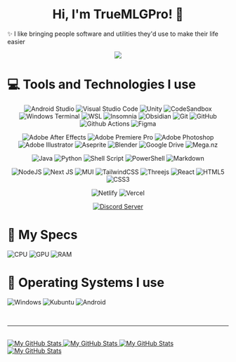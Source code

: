 <h1 align="center">Hi, I'm TrueMLGPro! 👋</h1>

<p>✨ I like bringing people software and utilities they'd use to make their life easier</p>

<p align="center">
  <img src="https://hits.link/hits?url=https://github.com/TrueMLGPro&bgLeft=222222&bgRight=5057D8&label=Visits" />
</p>

<h1>💻 Tools and Technologies I use</h1>

<p align="center">
  <img src="https://img.shields.io/badge/Android_Studio-3DDC84.svg?style=flat-square&logo=android-studio&logoColor=white" alt="Android Studio" />
  <img src="https://img.shields.io/badge/Visual_Studio_Code-0078d7.svg?style=flat-square&logo=visual-studio-code&logoColor=white" alt="Visual Studio Code" />
  <img src="https://img.shields.io/badge/Unity-100000?style=flat-square&logo=unity&logoColor=white" alt="Unity" />
  <img src="https://img.shields.io/badge/CodeSandbox-040404?style=flat-square&logo=codesandbox&logoColor=DBDBDB" alt="CodeSandbox" />
  <img src="https://img.shields.io/badge/Windows_Terminal-4D4D4D.svg?style=flat-square&logo=windows-terminal&logoColor=white" alt="Windows Terminal" />
  <img src="https://img.shields.io/badge/WSL-0175CF.svg?style=flat-square&logo=linux&logoColor=white" alt="WSL" />
  <img src="https://img.shields.io/badge/Insomnia-5849BE?style=flat-square&logo=insomnia&logoColor=white" alt="Insomnia" />
  <img src="https://img.shields.io/badge/Obsidian-7C68D5?style=flat-square&logo=obsidian&logoColor=white" alt="Obsidian" />
  <img src="https://img.shields.io/badge/Git-F05032?style=flat-square&logo=git&logoColor=white" alt="Git" />
  <img src="https://img.shields.io/badge/GitHub-181717?style=flat-square&logo=github" alt="GitHub" />
  <img src="https://img.shields.io/badge/Github_Actions-2088FF?style=flat-square&logo=github-actions&logoColor=white" alt="Github Actions" />
  <img src="https://img.shields.io/badge/Figma-F24E1E.svg?style=flat-square&logo=figma&logoColor=white" alt="Figma" />
</p>

<p align="center">
  <img src="https://img.shields.io/badge/Adobe_After_Effects-9999FF.svg?style=flat-square&logo=Adobe%20After%20Effects&logoColor=white" alt="Adobe After Effects" />
  <img src="https://img.shields.io/badge/Adobe_Premiere_Pro-9999FF.svg?style=flat-square&logo=Adobe%20Premiere%20Pro&logoColor=white" alt="Adobe Premiere Pro" />
  <img src="https://img.shields.io/badge/Adobe_Photoshop-31A8FF.svg?style=flat-square&logo=adobe%20photoshop&logoColor=white" alt="Adobe Photoshop" />
  <img src="https://img.shields.io/badge/Adobe_Illustrator-FF9A00.svg?style=flat-square&logo=adobe%20illustrator&logoColor=white" alt="Adobe Illustrator" />
  <img src="https://img.shields.io/badge/Aseprite-FFFFFF?style=flat-square&logo=Aseprite&logoColor=#7D929E" alt="Aseprite" />
  <img src="https://img.shields.io/badge/Blender-F5792A.svg?style=flat-square&logo=blender&logoColor=white" alt="Blender" />
  <img src="https://img.shields.io/badge/Google_Drive-4285F4?style=flat-square&logo=googledrive&logoColor=white" alt="Google Drive" />
  <img src="https://img.shields.io/badge/Mega-D90007.svg?style=flat-square&logo=Mega&logoColor=white" alt="Mega.nz" />
</p>

<p align="center">
  <img src="https://img.shields.io/badge/Java-ED8B00.svg?style=flat-square&logo=oracle" alt="Java" />
  <img src="https://img.shields.io/badge/Python-3670A0?style=flat-square&logo=python&logoColor=white" alt="Python" />
  <img src="https://img.shields.io/badge/Shell_Script-121011.svg?style=flat-square&logo=gnu-bash&logoColor=white" alt="Shell Script" />
  <img src="https://img.shields.io/badge/PowerShell-5391FE.svg?style=flat-square&logo=powershell&logoColor=white" alt="PowerShell" />
  <img src="https://img.shields.io/badge/Markdown-000000.svg?style=flat-square&logo=markdown&logoColor=white" alt="Markdown" />
</p>

<p align="center">
  <img src="https://img.shields.io/badge/NodeJS-43853d?style=flat-square&logo=Node.js&logoColor=white" alt="NodeJS" />
  <img src="https://img.shields.io/badge/NextJS-black?style=flat-square&logo=next.js&logoColor=white" alt="Next JS" />
  <img src="https://img.shields.io/badge/MUI-0081CB.svg?style=flat-square&logo=mui&logoColor=white" alt="MUI" />
  <img src="https://img.shields.io/badge/TailwindCSS-38B2AC.svg?style=flat-square&logo=tailwind-css&logoColor=white" alt="TailwindCSS" />
  <img src="https://img.shields.io/badge/Three.js-black?style=flat-square&logo=three.js&logoColor=white" alt="Threejs" />
  <img src="https://img.shields.io/badge/React-45b8d8?style=flat-square&logo=react&logoColor=white" alt="React" />
  <img src="https://img.shields.io/badge/HTML5-E34F26?style=flat-square&logo=html5&logoColor=white" alt="HTML5" />
  <img src="https://img.shields.io/badge/CSS3-1572B6.svg?style=flat-square&logo=css3&logoColor=white" alt="CSS3" />
</p>

<p align="center">
  <img src="https://img.shields.io/badge/Netlify-00C7B7?style=flat-square&logo=netlify&logoColor=white" alt="Netlify" />
  <img src="https://img.shields.io/badge/Vercel-000000?style=flat-square&logo=vercel&logoColor=white" alt="Vercel" />
</p>

<p align="center">
  <a href="https://discord.com/invite/qxE2DFr">
    <img src="https://img.shields.io/badge/Discord-7289DA?style=flat-square&logo=discord&logoColor=white" alt="Discord Server">
  </a>
</p>

<h1>🔮 My Specs</h1>

<p>
  <img src="https://img.shields.io/badge/AMD-Ryzen_5_3550H-ED1C24?style=for-the-badge&logo=amd&logoColor=white" alt="CPU">
  <img src="https://img.shields.io/badge/NVIDIA-GTX_1650-76B900?style=for-the-badge&logo=nvidia&logoColor=white" alt="GPU">
  <img src="https://img.shields.io/badge/RAM-16GB-00B4D8?style=for-the-badge" alt="RAM">
</p>

<h1>🚀 Operating Systems I use</h1>

<p>
  <img src="https://img.shields.io/badge/Windows-0078D6?style=for-the-badge&logo=windows&logoColor=white" alt="Windows" />
  <img src="https://img.shields.io/badge/KUbuntu-0079C1?style=for-the-badge&logo=kubuntu&logoColor=white" alt="Kubuntu" />
  <img src="https://img.shields.io/badge/Android-3DDC84?style=for-the-badge&logo=android&logoColor=white" alt="Android" />
</p>

<br/>
<hr>
<br/>

<!-- Stats -->

<a href="https://github.com/TrueMLGPro#gh-light-mode-only">
  <img src="https://github-readme-stats.vercel.app/api?username=TrueMLGPro&theme=light&show_icons=true#gh-light-mode-only" alt="My GitHub Stats" />
</a>

<a href="https://github.com/TrueMLGPro#gh-dark-mode-only">
  <img src="https://github-readme-stats.vercel.app/api?username=TrueMLGPro&theme=github_dark&show_icons=true#gh-dark-mode-only" alt="My GitHub Stats" />
</a>

<!-- Top Languages -->

<a href="https://github.com/TrueMLGPro#gh-light-mode-only">
  <img src="https://github-readme-stats.vercel.app/api?username=TrueMLGPro&theme=light&show_icons=true#gh-light-mode-only" alt="My GitHub Stats" />
</a>

<a href="https://github.com/TrueMLGPro#gh-dark-mode-only">
  <img src="https://github-readme-stats.vercel.app/api/top-langs/?username=TrueMLGPro&theme=github_dark#gh-dark-mode-only" alt="My GitHub Stats" />
</a>
